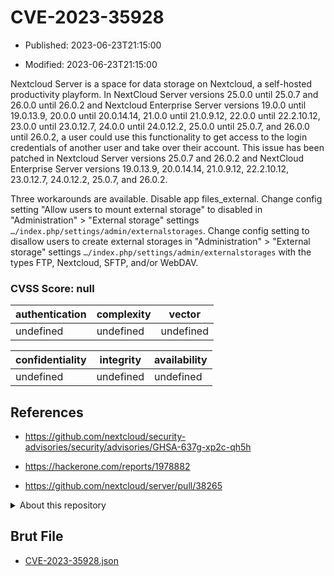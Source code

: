 # CVE-2023-35928

- Published: 2023-06-23T21:15:00

- Modified: 2023-06-23T21:15:00

Nextcloud Server is a space for data storage on Nextcloud, a self-hosted productivity playform. In NextCloud Server versions 25.0.0 until 25.0.7 and 26.0.0 until 26.0.2 and Nextcloud Enterprise Server versions 19.0.0 until 19.0.13.9, 20.0.0 until 20.0.14.14, 21.0.0 until 21.0.9.12, 22.0.0 until 22.2.10.12, 23.0.0 until 23.0.12.7, 24.0.0 until 24.0.12.2, 25.0.0 until 25.0.7, and 26.0.0 until 26.0.2, a user could use this functionality to get access to the login credentials of another user and take over their account. This issue has been patched in Nextcloud Server versions 25.0.7 and 26.0.2 and NextCloud Enterprise Server versions 19.0.13.9, 20.0.14.14, 21.0.9.12, 22.2.10.12, 23.0.12.7, 24.0.12.2, 25.0.7, and 26.0.2.

Three workarounds are available. Disable app files_external. Change config setting "Allow users to mount external storage" to disabled in "Administration" > "External storage" settings `…/index.php/settings/admin/externalstorages`. Change config setting to disallow users to create external storages in "Administration" > "External storage" settings `…/index.php/settings/admin/externalstorages` with the types FTP, Nextcloud, SFTP, and/or WebDAV.

### CVSS Score: **null**

| authentication | complexity | vector |
| --- | --- | --- |
| undefined | undefined | undefined |

| confidentiality | integrity | availability |
| --- | --- | --- |
| undefined | undefined | undefined |

## References

* https://github.com/nextcloud/security-advisories/security/advisories/GHSA-637g-xp2c-qh5h

* https://hackerone.com/reports/1978882

* https://github.com/nextcloud/server/pull/38265

<details>
<summary>About this repository</summary> 

  This repository is part of the project [Live Hack CVE](https://github.com/Live-Hack-CVE). Main website can be found [www.live-hack.org](https://www.live-hack.org) 
  
  Made by [Sn0wAlice](https://github.com/Sn0wAlice) for the people that care about security and need to have a feed of the latest CVEs. Hope you enjoy it, don't forget to star the repo and follow me on [Twitter](https://twitter.com/Sn0wAlice) and [Github](https://github.com/Sn0wAlice). And that is my [personnal website](https://www.alice-snow.me/)

  - [Home Page](https://github.com/Live-Hack-CVE)
  - [Framework](https://github.com/Live-Hack-CVE/cve-framework)
  - [CVE database](https://github.com/Live-Hack-CVE/full_database)
  - [Changelog](https://github.com/Live-Hack-CVE/Changelog)
</details>

## Brut File

* [CVE-2023-35928.json](https://raw.githubusercontent.com/Live-Hack-CVE/full_database/main/cves/2023/CVE-2023-35928.json)

